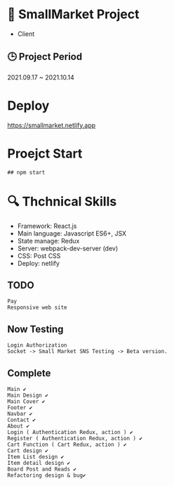 # 📖 SmallMarket Project
- Client

## :clock3: Project Period
2021.09.17 ~ 2021.10.14

# Deploy
https://smallmarket.netlify.app

# Proejct Start
```
## npm start
```

# :mag: Thchnical Skills

- Framework: React.js
- Main language: Javascript ES6+, JSX
- State manage: Redux
- Server: webpack-dev-server (dev)
- CSS: Post CSS
- Deploy: netlify

## TODO
```
Pay
Responsive web site
```

## Now Testing
```
Login Authorization
Socket -> Small Market SNS Testing -> Beta version.
```

## Complete
```
Main ✔
Main Design ✔
Main Cover ✔
Footer ✔
Navbar ✔
Contact ✔
About ✔
Login ( Authentication Redux, action ) ✔
Register ( Authentication Redux, action ) ✔
Cart Function ( Cart Redux, action ) ✔
Cart design ✔
Item List design ✔
Item detail design ✔
Board Post and Reads ✔
Refactoring design & bug✔
```